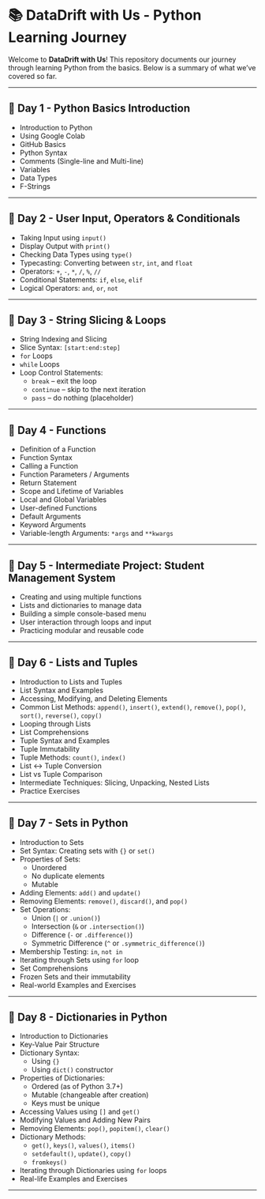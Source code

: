 # 📚 DataDrift with Us - Python Learning Journey

Welcome to **DataDrift with Us**! This repository documents our journey through learning Python from the basics. Below is a summary of what we’ve covered so far.

---

## 📘 Day 1 - Python Basics Introduction

- Introduction to Python  
- Using Google Colab  
- GitHub Basics  
- Python Syntax  
- Comments (Single-line and Multi-line)  
- Variables  
- Data Types  
- F-Strings  

---

## 📗 Day 2 - User Input, Operators & Conditionals

- Taking Input using `input()`  
- Display Output with `print()`  
- Checking Data Types using `type()`  
- Typecasting: Converting between `str`, `int`, and `float`  
- Operators: `+`, `-`, `*`, `/`, `%`, `//`  
- Conditional Statements: `if`, `else`, `elif`  
- Logical Operators: `and`, `or`, `not`

---

## 📙 Day 3 - String Slicing & Loops

- String Indexing and Slicing  
- Slice Syntax: `[start:end:step]`   
- `for` Loops  
- `while` Loops  
- Loop Control Statements:  
  - `break` – exit the loop  
  - `continue` – skip to the next iteration  
  - `pass` – do nothing (placeholder)

---

## 📕 Day 4 - Functions

- Definition of a Function  
- Function Syntax  
- Calling a Function  
- Function Parameters / Arguments  
- Return Statement  
- Scope and Lifetime of Variables  
- Local and Global Variables  
- User-defined Functions  
- Default Arguments  
- Keyword Arguments  
- Variable-length Arguments: `*args` and `**kwargs`

---

## 📙 Day 5 - Intermediate Project: Student Management System

- Creating and using multiple functions  
- Lists and dictionaries to manage data  
- Building a simple console-based menu  
- User interaction through loops and input  
- Practicing modular and reusable code  

---

## 📘 Day 6 - Lists and Tuples

- Introduction to Lists and Tuples  
- List Syntax and Examples  
- Accessing, Modifying, and Deleting Elements  
- Common List Methods: `append()`, `insert()`, `extend()`, `remove()`, `pop()`, `sort()`, `reverse()`, `copy()`  
- Looping through Lists  
- List Comprehensions  
- Tuple Syntax and Examples  
- Tuple Immutability  
- Tuple Methods: `count()`, `index()`  
- List ↔ Tuple Conversion  
- List vs Tuple Comparison  
- Intermediate Techniques: Slicing, Unpacking, Nested Lists  
- Practice Exercises

---

## 📗 Day 7 - Sets in Python

- Introduction to Sets  
- Set Syntax: Creating sets with `{}` or `set()`  
- Properties of Sets:  
  - Unordered  
  - No duplicate elements  
  - Mutable  
- Adding Elements: `add()` and `update()`  
- Removing Elements: `remove()`, `discard()`, and `pop()`  
- Set Operations:  
  - Union (`|` or `.union()`)  
  - Intersection (`&` or `.intersection()`)  
  - Difference (`-` or `.difference()`)  
  - Symmetric Difference (`^` or `.symmetric_difference()`)  
- Membership Testing: `in`, `not in`  
- Iterating through Sets using `for` loop  
- Set Comprehensions  
- Frozen Sets and their immutability  
- Real-world Examples and Exercises  

---

## 📘 Day 8 - Dictionaries in Python

- Introduction to Dictionaries  
- Key-Value Pair Structure  
- Dictionary Syntax:  
  - Using `{}`  
  - Using `dict()` constructor  
- Properties of Dictionaries:  
  - Ordered (as of Python 3.7+)  
  - Mutable (changeable after creation)  
  - Keys must be unique  
- Accessing Values using `[]` and `get()`  
- Modifying Values and Adding New Pairs  
- Removing Elements: `pop()`, `popitem()`, `clear()`  
- Dictionary Methods:  
  - `get()`, `keys()`, `values()`, `items()`  
  - `setdefault()`, `update()`, `copy()`  
  - `fromkeys()`  
- Iterating through Dictionaries using `for` loops  
- Real-life Examples and Exercises  

---
